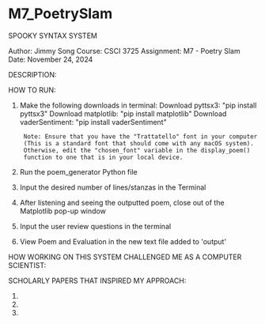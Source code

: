 # M7_PoetrySlam

SPOOKY SYNTAX SYSTEM

Author: Jimmy Song
Course: CSCI 3725
Assignment: M7 - Poetry Slam
Date: November 24, 2024

DESCRIPTION:


HOW TO RUN:
1) Make the following downloads in terminal:
        Download pyttsx3: "pip install pyttsx3" 
        Download matplotlib: "pip install matplotlib" 
        Download vaderSentiment: "pip install vaderSentiment" 

        Note: Ensure that you have the "Trattatello" font in your computer
        (This is a standard font that should come with any macOS system).
        Otherwise, edit the "chosen_font" variable in the display_poem()
        function to one that is in your local device.
2) Run the poem_generator Python file
3) Input the desired number of lines/stanzas in the Terminal
4) After listening and seeing the outputted poem, close out of the Matplotlib
    pop-up window
5) Input the user review questions in the terminal
6) View Poem and Evaluation in the new text file added to 'output'

HOW WORKING ON THIS SYSTEM CHALLENGED ME AS A COMPUTER SCIENTIST:

SCHOLARLY PAPERS THAT INSPIRED MY APPROACH:

1) 
2) 
3) 
